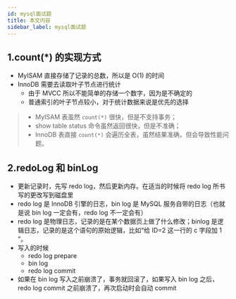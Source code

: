```yaml
---
id: mysql面试题
title: 本文内容
sidebar_label: mysql面试题
---
```




## 1.count(*) 的实现方式

- MyISAM 直接存储了记录的总数，所以是 O(1) 的时间
- InnoDB 需要去读取叶子节点进行统计
  - 由于 MVCC 所以不能简单的存储一个数字，因为是不确定的
  - 普通索引的叶子节点较小，对于统计数据来说是优先的选择

>- MyISAM 表虽然 `count(*)` 很快，但是不支持事务；
>- show table status 命令虽然返回很快，但是不准确；
>- InnoDB 表直接 `count(*)` 会遍历全表，虽然结果准确，但会导致性能问题。



## 2.redoLog 和 binLog

- 更新记录时，先写 redo log，然后更新内存。在适当的时候将 redo log 所书写的更改写到磁盘里
- redo log 是 InnoDB 引擎的日志，bin log 是 MySQL 服务自带的日志（也就是说 bin log 一定会有，redo log 不一定会有）
- redo log 是物理日志，记录的是在某个数据页上做了什么修改；binlog 是逻辑日志，记录的是这个语句的原始逻辑，比如“给 ID=2 这一行的 c 字段加 1 ”。
- 写入的时候
  - redo log prepare
  - bin log
  - redo log commit
- 如果在 bin log 写入之前崩溃了，事务就回滚了，如果写入 bin log 之后，redo log commit 之前崩溃了，再次启动时会自动 commit